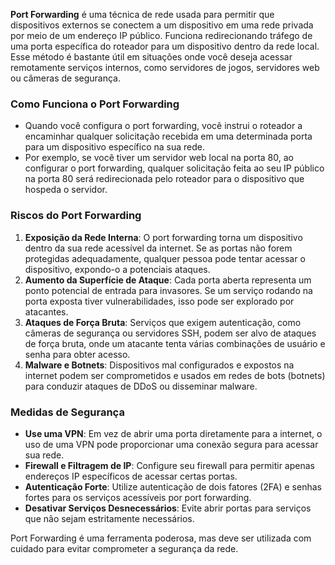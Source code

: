 **Port Forwarding** é uma técnica de rede usada para permitir que dispositivos externos se conectem a um dispositivo em uma rede privada por meio de um endereço IP público. Funciona redirecionando tráfego de uma porta específica do roteador para um dispositivo dentro da rede local. Esse método é bastante útil em situações onde você deseja acessar remotamente serviços internos, como servidores de jogos, servidores web ou câmeras de segurança.

### Como Funciona o Port Forwarding

- Quando você configura o port forwarding, você instrui o roteador a encaminhar qualquer solicitação recebida em uma determinada porta para um dispositivo específico na sua rede.
- Por exemplo, se você tiver um servidor web local na porta 80, ao configurar o port forwarding, qualquer solicitação feita ao seu IP público na porta 80 será redirecionada pelo roteador para o dispositivo que hospeda o servidor.

### Riscos do Port Forwarding

1. **Exposição da Rede Interna**: O port forwarding torna um dispositivo dentro da sua rede acessível da internet. Se as portas não forem protegidas adequadamente, qualquer pessoa pode tentar acessar o dispositivo, expondo-o a potenciais ataques.
2. **Aumento da Superfície de Ataque**: Cada porta aberta representa um ponto potencial de entrada para invasores. Se um serviço rodando na porta exposta tiver vulnerabilidades, isso pode ser explorado por atacantes.
3. **Ataques de Força Bruta**: Serviços que exigem autenticação, como câmeras de segurança ou servidores SSH, podem ser alvo de ataques de força bruta, onde um atacante tenta várias combinações de usuário e senha para obter acesso.
4. **Malware e Botnets**: Dispositivos mal configurados e expostos na internet podem ser comprometidos e usados em redes de bots (botnets) para conduzir ataques de DDoS ou disseminar malware.

### Medidas de Segurança

- **Use uma VPN**: Em vez de abrir uma porta diretamente para a internet, o uso de uma VPN pode proporcionar uma conexão segura para acessar sua rede.
- **Firewall e Filtragem de IP**: Configure seu firewall para permitir apenas endereços IP específicos de acessar certas portas.
- **Autenticação Forte**: Utilize autenticação de dois fatores (2FA) e senhas fortes para os serviços acessíveis por port forwarding.
- **Desativar Serviços Desnecessários**: Evite abrir portas para serviços que não sejam estritamente necessários.

Port Forwarding é uma ferramenta poderosa, mas deve ser utilizada com cuidado para evitar comprometer a segurança da rede.

